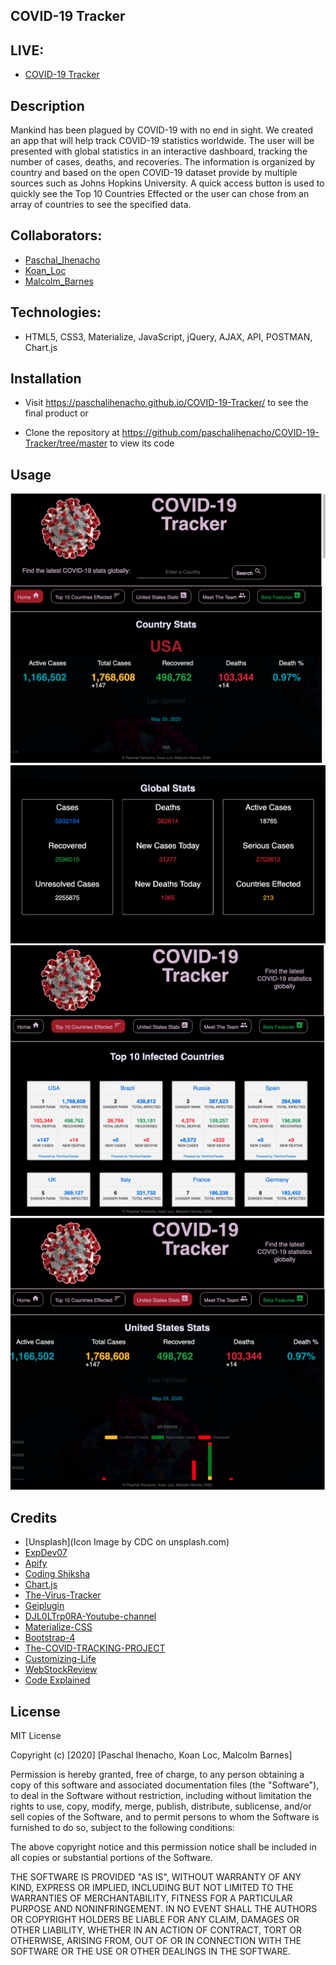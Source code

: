 ## COVID-19 Tracker
## LIVE: 


- [COVID-19 Tracker](https://paschalihenacho.github.io/COVID-19-Tracker/)


## Description

Mankind has been plagued by COVID-19 with no end in sight.  We created an app that will help track COVID-19 statistics worldwide.  The user will be presented with global statistics in an interactive dashboard, tracking the number of cases, deaths, and recoveries.  The information is organized by country and based on the open COVID-19 dataset provide by multiple sources such as Johns Hopkins University.  A quick access button is used to quickly see the Top 10 Countries Effected or the user can chose from an array of countries to see the specified data. 

## Collaborators:
- [Paschal_Ihenacho](https://www.linkedin.com/in/paschal-ihenacho/)
- [Koan_Loc](https://www.linkedin.com/in/koan-loc-29970975/)
- [Malcolm_Barnes](https://www.linkedin.com/in/macbarnes/)

## Technologies: 
- HTML5, CSS3, Materialize, JavaScript, jQuery, AJAX, API, POSTMAN, Chart.js

## Installation

- Visit https://paschalihenacho.github.io/COVID-19-Tracker/ to see the final product or

- Clone the repository at https://github.com/paschalihenacho/COVID-19-Tracker/tree/master to view its code

## Usage
![GitHub Logo](/images/1.png)
![GitHub Logo](/images/2.png)
![GitHub Logo](/images/3.png)
![GitHub Logo](/images/4.png)

## Credits

- [Unsplash](Icon Image by CDC on unsplash.com)
- [ExpDev07](https://github.com/ExpDev07/coronavirus-tracker-api)
- [Apify](https://apify.com/covid-19)
- [Coding Shiksha](https://codingshiksha.com)
- [Chart.js](https://www.chartjs.org/)
- [The-Virus-Tracker](https://thevirustracker.com)
- [Geiplugin](https://www.geoplugin.com/webservices/javascript)
- [DJL0LTrp0RA-Youtube-channel](https://www.youtube.com/channel/UC8n8ftV94ZU_DJLOLtrpORA)
- [Materialize-CSS](https://materializecss.com/)
- [Bootstrap-4](https://getbootstrap.com/)
- [The-COVID-TRACKING-PROJECT](https://covidtracking.com/api)
- [Customizing-Life](https://customizinglife.com/setting-goals/)
- [WebStockReview](https://webstockreview.net/explore/goal-clipart-future-goal/)
- [Code Explained](www.youtube.com/CodeExplained/)    

## License

MIT License

Copyright (c) [2020] [Paschal Ihenacho, Koan Loc, Malcolm Barnes]

Permission is hereby granted, free of charge, to any person obtaining a copy
of this software and associated documentation files (the "Software"), to deal
in the Software without restriction, including without limitation the rights
to use, copy, modify, merge, publish, distribute, sublicense, and/or sell
copies of the Software, and to permit persons to whom the Software is
furnished to do so, subject to the following conditions:

The above copyright notice and this permission notice shall be included in all
copies or substantial portions of the Software.

THE SOFTWARE IS PROVIDED "AS IS", WITHOUT WARRANTY OF ANY KIND, EXPRESS OR
IMPLIED, INCLUDING BUT NOT LIMITED TO THE WARRANTIES OF MERCHANTABILITY,
FITNESS FOR A PARTICULAR PURPOSE AND NONINFRINGEMENT. IN NO EVENT SHALL THE
AUTHORS OR COPYRIGHT HOLDERS BE LIABLE FOR ANY CLAIM, DAMAGES OR OTHER
LIABILITY, WHETHER IN AN ACTION OF CONTRACT, TORT OR OTHERWISE, ARISING FROM,
OUT OF OR IN CONNECTION WITH THE SOFTWARE OR THE USE OR OTHER DEALINGS IN THE
SOFTWARE.


